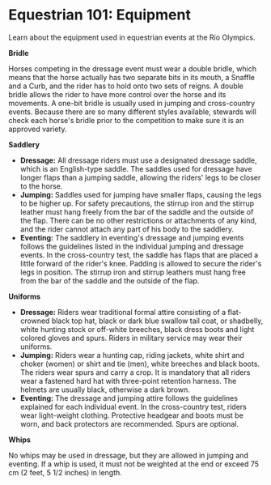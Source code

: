 Equestrian 101: Equipment
=========================

Learn about the equipment used in equestrian events at the Rio Olympics.

**Bridle**

Horses competing in the dressage event must wear a double bridle, which means that the horse actually has two separate bits in its mouth, a Snaffle and a Curb, and the rider has to hold onto two sets of reigns. A double bridle allows the rider to have more control over the horse and its movements. A one-bit bridle is usually used in jumping and cross-country events. Because there are so many different styles available, stewards will check each horse's bridle prior to the competition to make sure it is an approved variety.

**Saddlery**

-   **Dressage:** All dressage riders must use a designated dressage saddle, which is an English-type saddle. The saddles used for dressage have longer flaps than a jumping saddle, allowing the riders' legs to be closer to the horse.
-   **Jumping:** Saddles used for jumping have smaller flaps, causing the legs to be higher up. For safety precautions, the stirrup iron and the stirrup leather must hang freely from the bar of the saddle and the outside of the flap. There can be no other restrictions or attachments of any kind, and the rider cannot attach any part of his body to the saddlery.
-   **Eventing:** The saddlery in eventing's dressage and jumping events follows the guidelines listed in the individual jumping and dressage events. In the cross-country test, the saddle has flaps that are placed a little forward of the rider's knee. Padding is allowed to secure the rider's legs in position. The stirrup iron and stirrup leathers must hang free from the bar of the saddle and the outside of the flap.

**Uniforms**

-   **Dressage:** Riders wear traditional formal attire consisting of a flat-crowned black top hat, black or dark blue swallow tail coat, or shadbelly, white hunting stock or off-white breeches, black dress boots and light colored gloves and spurs. Riders in military service may wear their uniforms.
-   **Jumping:** Riders wear a hunting cap, riding jackets, white shirt and choker (women) or shirt and tie (men), white breeches and black boots. The riders wear spurs and carry a crop. It is mandatory that all riders wear a fastened hard hat with three-point retention harness. The helmets are usually black, otherwise a dark brown.
-   **Eventing:** The dressage and jumping attire follows the guidelines explained for each individual event. In the cross-country test, riders wear light-weight clothing. Protective headgear and boots must be worn, and back protectors are recommended. Spurs are optional.

**Whips**

No whips may be used in dressage, but they are allowed in jumping and eventing. If a whip is used, it must not be weighted at the end or exceed 75 cm (2 feet, 5 1/2 inches) in length.


